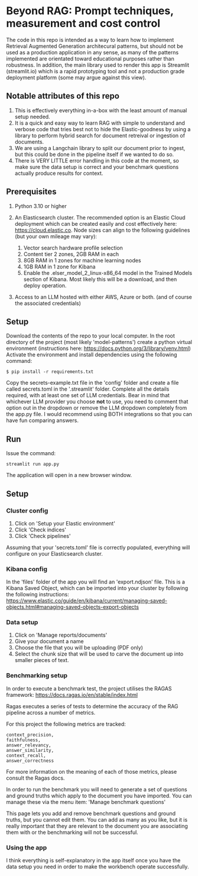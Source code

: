 # Beyond RAG: Prompt techniques, measurement and cost control

The code in this repo is intended as a way to learn how to implement Retrieval Augmented Generation architecural patterns, 
but should not be used as a production application in any sense, as many of the patterns implemented are orientated toward
educational purposes rather than robustness. In addition, the main library used to render this app is Streamlit (streamlit.io)
which is a rapid prototyping tool and not a production grade deployment platform (some may argue against this view).

## Notable attributes of this repo
1. This is effectively everything in-a-box with the least amount of manual setup needed.
2. It is a quick and easy way to learn RAG with simple to understand and verbose code that tries best not to hide the Elastic-goodness by using a library to perform hybrid search for document retreival or ingestion of documents. 
3. We are using a Langchain library to split our document prior to ingest, but this could be done in the pipeline itself if we wanted to do so.
4. There is VERY LITTLE error handling in this code at the moment, so make sure the data setup is correct and your benchmark questions actually produce results for context.

## Prerequisites
1. Python 3.10 or higher
2. An Elasticsearch cluster. The recommended option is an Elastic Cloud deployment which can be created easily and cost
effectively here: https://cloud.elastic.co. Node sizes can align to the following guidelines (but your own mileage may vary):
   1. Vector search hardware profile selection 
   2. Content tier 2 zones, 2GB RAM in each 
   3. 8GB RAM in 1 zones for machine learning nodes 
   4. 1GB RAM in 1 zone for Kibana 
   5. Enable the .elser_model_2_linux-x86_64 model in the Trained Models section of Kibana. Most likely this will be a download, and then deploy operation.

3. Access to an LLM hosted with either AWS, Azure or both. (and of course the associated credentials) 

## Setup
Download the contents of the repo to your local computer.
In the root directory of the project (most likely 'model-patterns') create a python virtual environment (instructions here: https://docs.python.org/3/library/venv.html)
Activate the environment and install dependencies using the following command: 
````
$ pip install -r requirements.txt
````


Copy the secrets-example.txt file in the 'config' folder and create a file called secrets.toml in the '.streamlit' folder.
Complete all the details required, with at least one set of LLM credentials. Bear in mind that whichever LLM provider you choose **not** to use, you need to comment that option out in the dropdown or remove the LLM dropdown completely from the app.py file. I would recommend using BOTH integrations so that you can have fun comparing answers. 

## Run
Issue the command: 
````
streamlit run app.py 
````

The application will open in a new browser window.

## Setup

### Cluster config
1. Click on 'Setup your Elastic environment'
2. Click 'Check indices'
3. Click 'Check pipelines'

Assuming that your 'secrets.toml' file is correctly populated, everything will configure on your Elasticsearch cluster.

### Kibana config
In the 'files' folder of the app you will find an 'export.ndjson' file. This is a Kibana Saved Object, which can be imported into your cluster by following the following instructions:  
https://www.elastic.co/guide/en/kibana/current/managing-saved-objects.html#managing-saved-objects-export-objects

### Data setup
1. Click on 'Manage reports/documents'
2. Give your document a name
3. Choose the file that you will be uploading (PDF only)
4. Select the chunk size that will be used to carve the document up into smaller pieces of text.

### Benchmarking setup
In order to execute a benchmark test, the project utilises the RAGAS framework: https://docs.ragas.io/en/stable/index.html

Ragas executes a series of tests to determine the accuracy of the RAG pipeline across a number of metrics. 

For this project the following metrics are tracked:
````
context_precision,
faithfulness,
answer_relevancy,
answer_similarity,
context_recall,
answer_correctness
````
For more information on the meaning of each of those metrics, please consult the Ragas docs. 

In order to run the benchmark you will need to generate a set of questions and ground truths which apply to the document you have imported. You can manage these via the menu item: 'Manage benchmark questions'

This page lets you add and remove benchmark questions and ground truths, but you cannot edit them. You can add as many as you like, but it is really important that they are relevant to the document you are associating them with or the benchmarking will not be successful.

### Using the app
I think everything is self-explanatory in the app itself once you have the data setup you need in order to make the workbench operate successfully. 